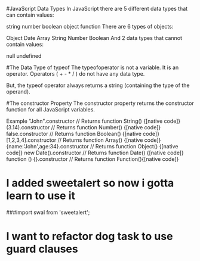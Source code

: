 


#JavaScript Data Types
In JavaScript there are 5 different data types that can contain values:

string
number
boolean
object
function
There are 6 types of objects:

Object
Date
Array
String
Number
Boolean
And 2 data types that cannot contain values:

null
undefined

#The Data Type of typeof
The typeofoperator is not a variable. It is an operator. Operators ( + - * / ) do not have any data type.

But, the typeof operator always returns a string (containing the type of the operand).

#The constructor Property
The constructor property returns the constructor function for all JavaScript variables.

Example
"John".constructor                // Returns function String()  {[native code]}
(3.14).constructor                // Returns function Number()  {[native code]}
false.constructor                 // Returns function Boolean() {[native code]}
[1,2,3,4].constructor             // Returns function Array()   {[native code]}
{name:'John',age:34}.constructor  // Returns function Object()  {[native code]}
new Date().constructor            // Returns function Date()    {[native code]}
function () {}.constructor        // Returns function Function(){[native code]}

# I added sweetalert so now i gotta learn to use it
###import swal from 'sweetalert';

# I want to refactor dog task to use guard clauses

